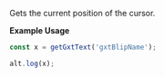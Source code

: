Gets the current position of the cursor.

**Example Usage**

```js
const x = getGxtText('gxtBlipName');

alt.log(x);
```
